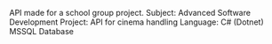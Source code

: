 API made for a school group project.
Subject: Advanced Software Development
Project: API for cinema handling
Language: C# (Dotnet) MSSQL Database
